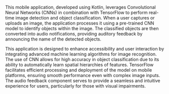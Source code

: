 This mobile application, developed using Kotlin, leverages Convolutional Neural Networks (CNNs) in combination with TensorFlow to perform real-time image detection and object classification. When a user captures or uploads an image, the application processes it using a pre-trained CNN model to identify objects within the image. The classified objects are then converted into audio notifications, providing auditory feedback by announcing the name of the detected objects.

This application is designed to enhance accessibility and user interaction by integrating advanced machine learning algorithms for image recognition. The use of CNN allows for high accuracy in object classification due to its ability to automatically learn spatial hierarchies of features. TensorFlow facilitates efficient processing and deployment of the model on mobile platforms, ensuring smooth performance even with complex image inputs. The audio feedback component serves to provide a seamless and intuitive experience for users, particularly for those with visual impairments.
